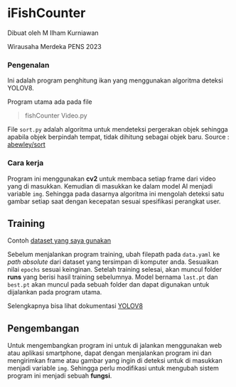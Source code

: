 # iFishCounter
Dibuat oleh M Ilham Kurniawan

Wirausaha Merdeka PENS 2023


### Pengenalan
Ini adalah program penghitung ikan yang menggunakan algoritma deteksi YOLOV8.


Program utama ada pada file
> fishCounter Video.py


File `sort.py` adalah algoritma untuk mendeteksi pergerakan objek sehingga apabila objek berpindah tempat, tidak dihitung sebagai objek baru.
Source : [abewley/sort](https://github.com/abewley/sort)


### Cara kerja

Program ini menggunakan **cv2** untuk membaca setiap frame dari video yang di masukkan. Kemudian di masukkan ke dalam model AI menjadi variable `img`. Sehingga pada dasarnya algoritma ini mengolah deteksi satu gambar setiap saat dengan kecepatan sesuai spesifikasi perangkat user.

## Training

Contoh [dataset yang saya gunakan](https://app.roboflow.com/ds/C87Ut9iz9y?key=8sJSksjRZy)


Sebelum menjalankan program training, ubah filepath pada `data.yaml` ke _path absolute_ dari dataset yang tersimpan di komputer anda. Sesuaikan nilai `epochs` sesuai keinginan. Setelah training selesai, akan muncul folder **runs** yang berisi hasil training sebelumnya. Model bernama `last.pt` dan `best.pt` akan muncul pada sebuah folder dan dapat digunakan untuk dijalankan pada program utama.


Selengkapnya bisa lihat dokumentasi [YOLOV8](https://github.com/ultralytics/ultralytics)


## Pengembangan

Untuk mengembangkan program ini untuk di jalankan menggunakan web atau aplikasi smartphone, dapat dengan menjalankan program ini dan mengirimkan frame atau gambar yang ingin di deteksi untuk di masukkan menjadi variable `img`. Sehingga perlu modifikasi untuk mengubah sistem program ini menjadi sebuah **fungsi**.
